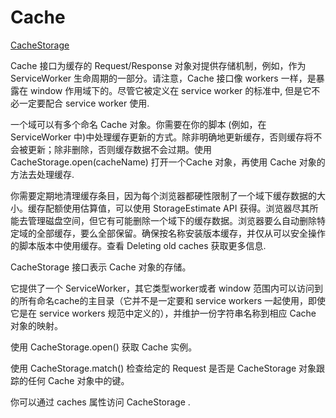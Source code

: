 <!--
 * @Author: matiastang
 * @Date: 2022-07-25 11:07:55
 * @LastEditors: matiastang
 * @LastEditTime: 2022-07-25 11:13:04
 * @FilePath: /matias-javaScript/md/数据持久化/Cache.md
 * @Description: Cache
-->
# Cache

[CacheStorage](https://developer.mozilla.org/zh-CN/docs/Web/API/CacheStorage)

Cache 接口为缓存的 Request/Response 对象对提供存储机制，例如，作为 ServiceWorker 生命周期的一部分。请注意，Cache 接口像 workers 一样，是暴露在 window 作用域下的。尽管它被定义在 service worker 的标准中, 但是它不必一定要配合 service worker 使用.

一个域可以有多个命名 Cache 对象。你需要在你的脚本 (例如，在 ServiceWorker 中)中处理缓存更新的方式。除非明确地更新缓存，否则缓存将不会被更新；除非删除，否则缓存数据不会过期。使用 CacheStorage.open(cacheName) 打开一个Cache 对象，再使用 Cache 对象的方法去处理缓存.

你需要定期地清理缓存条目，因为每个浏览器都硬性限制了一个域下缓存数据的大小。缓存配额使用估算值，可以使用 StorageEstimate API 获得。浏览器尽其所能去管理磁盘空间，但它有可能删除一个域下的缓存数据。浏览器要么自动删除特定域的全部缓存，要么全部保留。确保按名称安装版本缓存，并仅从可以安全操作的脚本版本中使用缓存。查看 Deleting old caches 获取更多信息.

CacheStorage 接口表示 Cache 对象的存储。

它提供了一个 ServiceWorker，其它类型worker或者 window 范围内可以访问到的所有命名cache的主目录（它并不是一定要和 service workers 一起使用，即使它是在 service workers 规范中定义的），并维护一份字符串名称到相应 Cache 对象的映射。

使用 CacheStorage.open() 获取 Cache 实例。

使用 CacheStorage.match() 检查给定的 Request 是否是 CacheStorage 对象跟踪的任何 Cache 对象中的键。

你可以通过 caches 属性访问 CacheStorage .